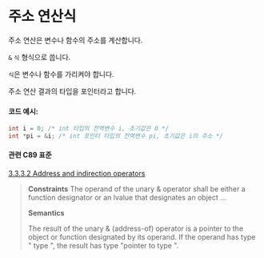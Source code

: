 # 주소 연산식
주소 연산은 변수나 함수의 주소를 계산합니다.

`&` `식` 형식으로 씁니다. 

`식`은 변수나 함수를 가리켜야 합니다. 

주소 연산 결과의 타입을 포인터라고 합니다. 

#### 코드 예시:
```c
int i = 0; /* int 타입의 전역변수 i, 초기값은 0 */
int *pi = &i; /* int 포인터 타입의 전역변수 pi, 초기값은 i의 주소 */
```

#### 관련 C89 표준
[3.3.3.2 Address and indirection operators](https://port70.net/~nsz/c/c89/c89-draft.html#3.3.3.2)
> **Constraints**
> The operand of the unary & operator shall be either a function designator or an lvalue that designates an object ...
>
> **Semantics**
>
> The result of the unary & (address-of) operator is a pointer to the object or function designated by
> its operand. If the operand has type " type ", the result has type "pointer to type ".
